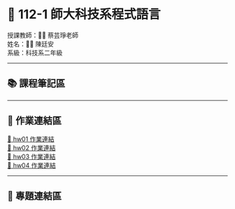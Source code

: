 # 🚀 112-1 師大科技系程式語言
授課教師：👩‍🏫 蔡芸琤老師<br>
姓名：👨‍💻 陳廷安<br>
系級：科技系二年級<br>

---

## 📚 課程筆記區

---

## 📝 作業連結區
[📄 hw01 作業連結]()<br>
[📄 hw02 作業連結]()<br>
[📄 hw03 作業連結]()<br>
[📄 hw04 作業連結]()<br>

---

## 🔗 專題連結區
